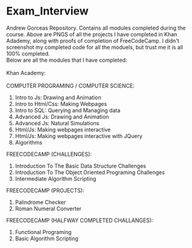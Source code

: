 # Exam_Interview
Andrew Gorceas Repository. Contains all modules completed during the course. Above are PNGS of all the projects I have completed in Khan Adademy, along with proofs of completion of FreeCodeCamp. I didn't screenshot my completed code for all the moduels, but trust me it is all 100% completed. <br>
Below are all the modules that I have completed: <br>
<br>
Khan Academy:<br>
<br>
COMPUTER PROGRAMING / COMPUTER SCIENCE:
1. Intro to Js: Drawing and Animation
2. Intro to Html/Css: Making Webpages
3. Intro to SQL: Querying and Managing data
4. Advanced Js: Drawing and Animation
5. Advanced Js: Natural Simulations
6. Html/Js: Making webpages interactive 
7. Html/Js: Making webpages interactive with JQuery
8. Algorithms <br>
  
FREECODECAMP (CHALLENGES):
1. Introduction To The Basic Data Structure Challenges
2. Introduction To The Object Oriented Programing Challenges
3. Intermediate Algorithm Scripting

FREECODECAMP (PROJECTS):
1. Palindrome Checker
2. Roman Numeral Converter

FREECODECAMP (HALFWAY COMPLETED CHALLANGES):
1. Functional Programing
2. Basic Algorithm Scripting 
